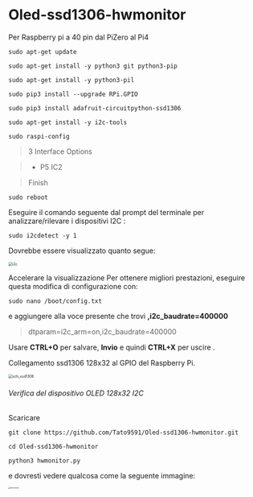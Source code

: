 # Oled-ssd1306-hwmonitor



Per Raspberry pi a 40 pin dal PiZero al Pi4

```
sudo apt-get update
```

```
sudo apt-get install -y python3 git python3-pip
```

```
sudo apt-get install -y python3-pil
```

```
sudo pip3 install --upgrade RPi.GPIO
```

```
sudo pip3 install adafruit-circuitpython-ssd1306
```

```
sudo apt-get install -y i2c-tools
```

```
sudo raspi-config
```

> 3 Interface Options 

>

> - P5 IC2

>

> Finish

```
sudo reboot
```

Eseguire il comando seguente dal prompt del terminale per analizzare/rilevare i dispositivi I2C :

```
sudo i2cdetect -y 1
```

 Dovrebbe essere visualizzato quanto segue:



<img src="https://www.schenardi.it/public\RPi4-NAS\images\i2c.PNG" alt="i2c" style="zoom:50%;" />

Accelerare la visualizzazione Per ottenere migliori prestazioni, eseguire questa modifica di configurazione con: 

```
sudo nano /boot/config.txt
```

 e aggiungere alla voce presente che trovi **,i2c_baudrate=400000**

>  dtparam=i2c_arm=on,i2c_baudrate=400000 

Usare **CTRL+O** per salvare, **Invio** e quindi **CTRL+X** per uscire .

Collegamento ssd1306 128x32 al GPIO del Raspberry Pi.



<img src="https://www.schenardi.it/public\RPi4-NAS\images\sch_ssd1306.png" alt="sch_ssd1306" style="zoom:50%;" />



###### Verifica del dispositivo OLED 128x32 I2C

Scaricare

```
git clone https://github.com/Tato9591/Oled-ssd1306-hwmonitor.git
```

```
cd Oled-ssd1306-hwmonitor
```

```
python3 hwmonitor.py
```

e dovresti vedere qualcosa come la seguente immagine:



<img src="https://www.schenardi.it/public\RPi4-NAS\images\hwmonitor.jpg" alt="hwmonitor" style="zoom: 25%;" />